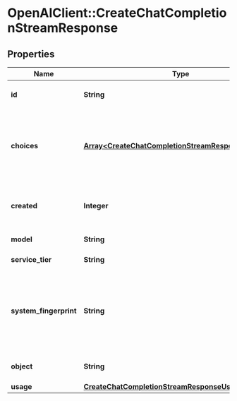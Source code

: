 # OpenAIClient::CreateChatCompletionStreamResponse

## Properties
Name | Type | Description | Notes
------------ | ------------- | ------------- | -------------
**id** | **String** | A unique identifier for the chat completion. Each chunk has the same ID. | 
**choices** | [**Array&lt;CreateChatCompletionStreamResponseChoices&gt;**](CreateChatCompletionStreamResponseChoices.md) | A list of chat completion choices. Can contain more than one elements if &#x60;n&#x60; is greater than 1. Can also be empty for the last chunk if you set &#x60;stream_options: {\&quot;include_usage\&quot;: true}&#x60;.  | 
**created** | **Integer** | The Unix timestamp (in seconds) of when the chat completion was created. Each chunk has the same timestamp. | 
**model** | **String** | The model to generate the completion. | 
**service_tier** | **String** | The service tier used for processing the request. | [optional] 
**system_fingerprint** | **String** | This fingerprint represents the backend configuration that the model runs with. Can be used in conjunction with the &#x60;seed&#x60; request parameter to understand when backend changes have been made that might impact determinism.  | [optional] 
**object** | **String** | The object type, which is always &#x60;chat.completion.chunk&#x60;. | 
**usage** | [**CreateChatCompletionStreamResponseUsage**](CreateChatCompletionStreamResponseUsage.md) |  | [optional] 

